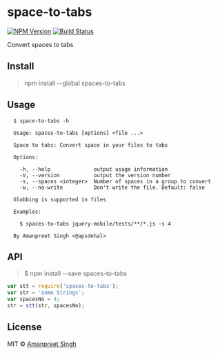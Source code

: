 # space-to-tabs
[![NPM Version](https://img.shields.io/npm/v/spaces-to-tabs.svg?style=flat)](https://www.npmjs.com/package/spaces-to-tabs)
[![Build Status](https://travis-ci.org/apsdehal/spaces-to-tabs.svg?branch=master)](https://travis-ci.org/apsdehal/spaces-to-tabs)

Convert spaces to tabs

## Install

> npm install --global spaces-to-tabs

## Usage

```
  $ space-to-tabs -h

  Usage: spaces-to-tabs [options] <file ...>

  Space to tabs: Convert space in your files to tabs

  Options:

    -h, --help              output usage information
    -V, --version           output the version number
    -s, --spaces <integer>  Number of spaces in a group to convert
    -w, --no-write          Don't write the file. Default: false

  Globbing is supported in files

  Examples:

    $ spaces-to-tabs jquery-mobile/tests/**/*.js -s 4

  By Amanpreet Singh <@apsdehal>
```

## API
> $ npm install --save spaces-to-tabs

```js
var stt = require('spaces-to-tabs');
var str = 'some Strings';
var spacesNo = 4;
str = stt(str, spacesNo);
```
## License

MIT © [Amanpreet Singh](https://apsdehal.in)
